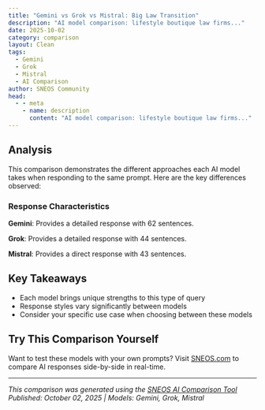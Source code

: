 ```yaml
---
title: "Gemini vs Grok vs Mistral: Big Law Transition"
description: "AI model comparison: lifestyle boutique law firms..."
date: 2025-10-02
category: comparison
layout: Clean
tags:
  - Gemini
  - Grok
  - Mistral
  - AI Comparison
author: SNEOS Community
head:
  - - meta
    - name: description
      content: "AI model comparison: lifestyle boutique law firms..."
---
```


<ChatComparison
  title="Gemini vs Grok vs Mistral: Big Law Transition"
  prompt="lifestyle boutique law firms"
  :responses='{
    "Gemini": "Lifestyle boutique law firms represent a fascinating niche in the legal industry. Here\u0027s a breakdown of what they are, their characteristics, advantages, disadvantages, and what to consider if you\u0027re thinking of joining or starting one:\n\n**What is a Lifestyle Boutique Law Firm?**\n\n*   **Definition:** A lifestyle boutique law firm is a small legal practice (typically with 1-10 attorneys, though the range can vary) that prioritizes the lawyers\u0027 personal lifestyle and work-life balance as much as (or sometimes more than) profitability or rapid growth. They often specialize in a specific area of law.\n*   **Focus:**  The firm\u0027s design and operation center around creating a sustainable, fulfilling, and balanced work environment for its attorneys. This can manifest in various ways:\n    *   **Flexible Hours:**  Allowing attorneys to set their own hours and work remotely.\n    *   **Reduced Billable Hour Requirements:**  Lower expectations than traditional big law firms.\n    *   **Emphasis on Collaboration:**  A supportive and less competitive atmosphere.\n    *   **Focus on a Specific Niche:**  Choosing a practice area that attorneys are passionate about and where they can excel without extreme pressure.\n    *   **Location Independence:**  Sometimes structured to allow attorneys to live in preferred locations and work remotely.\n\n**Key Characteristics:**\n\n*   **Small Size:** A defining characteristic.\n*   **Specialization:** Typically focused on a narrow practice area (e.g., estate planning, family law, real estate, intellectual property, environmental law, etc.). This allows for deeper expertise and more efficient operations.\n*   **Work-Life Balance:**  A core value, with policies and culture designed to support it.\n*   **Autonomy:** Attorneys often have more control over their caseload and client interactions.\n*   **Relationship-Based:**  Strong emphasis on building long-term relationships with clients and colleagues.\n*   **Technologically Savvy:** Often leverage technology to streamline processes and facilitate remote work.\n*   **Client Focus:** Focus on particular types of clients that resonate with the firm\u0027s values.\n\n**Advantages of Joining or Starting a Lifestyle Boutique Law Firm:**\n\n*   **Improved Work-Life Balance:**  More time for family, hobbies, and personal pursuits.\n*   **Reduced Stress:**  Lower pressure and a more supportive work environment.\n*   **Increased Autonomy and Control:**  Greater influence over your work and career path.\n*   **Stronger Client Relationships:**  Opportunity to build meaningful connections with clients.\n*   **Specialized Expertise:**  Develop in-depth knowledge in a specific area of law.\n*   **Entrepreneurial Opportunities:**  If starting your own firm, you have complete control over its direction and culture.\n*   **Location Flexibility:** Potential to live and work where you choose.\n*   **Financial Rewards:**  While potentially lower than big law salaries, can still be substantial, and the lower stress may be worth the trade-off. Starting your own firm can be very lucrative if successful.\n*   **Greater Job Satisfaction:** Feeling more fulfilled in your work.\n\n**Disadvantages of Joining or Starting a Lifestyle Boutique Law Firm:**\n\n*   **Lower Earning Potential:**  Generally, salaries are lower than those at larger, more traditional firms.\n*   **Limited Resources:**  Smaller firms may have fewer resources for marketing, technology, and professional development.\n*   **Administrative Burden:**  Attorneys may need to handle some administrative tasks themselves.\n*   **Slower Career Progression:**  Opportunities for advancement may be limited compared to larger firms.\n*   **Less Prestige:**  May not have the same name recognition or reputation as larger firms (though this is less important to many people).\n*   **Business Development Responsibilities:** If you have ownership/partnership responsibilities, you will be responsible for bringing in new clients.\n*   **Risk of Start-up:**  Starting your own firm is risky.\n\n**Considerations When Starting a Lifestyle Boutique Law Firm:**\n\n*   **Niche Selection:**  Choose a practice area that aligns with your skills, interests, and market demand.\n*   **Business Plan:**  Develop a comprehensive business plan that outlines your goals, target market, financial projections, and marketing strategy.\n*   **Technology Infrastructure:**  Invest in reliable technology to support remote work, client communication, and practice management.\n*   **Marketing and Branding:**  Create a strong brand identity and marketing strategy to attract clients.\n*   **Client Acquisition:**  Develop a strategy for acquiring new clients, such as networking, referrals, and online marketing.\n*   **Financial Management:**  Establish sound financial management practices to ensure the firm\u0027s stability.\n*   **Legal Compliance:**  Adhere to all applicable laws and regulations.\n*   **Risk Tolerance:** Understand the financial risks associated with opening your own business.\n\n**Considerations When Joining a Lifestyle Boutique Law Firm:**\n\n*   **Cultural Fit:**  Ensure that the firm\u0027s culture and values align with your own.\n*   **Financial Stability:**  Assess the firm\u0027s financial health and stability.\n*   **Growth Opportunities:**  Inquire about opportunities for professional development and advancement.\n*   **Clientele:** Understand the types of clients the firm serves.\n*   **Firm\u0027s Reputation:** Research the firm\u0027s reputation and standing in the legal community.\n*   **Salary and Benefits:**  Compare the firm\u0027s compensation package to other opportunities.\n*   **Due Diligence:**  Talk to current and former employees to get a sense of the firm\u0027s culture and work environment.\n\n**Who are Lifestyle Boutique Law Firms a Good Fit For?**\n\n*   **Experienced Attorneys:**  Those with a strong legal background who are looking for more control over their work and a better work-life balance.\n*   **Entrepreneurs:**  Attorneys who are interested in building their own business and creating a unique culture.\n*   **Parents:**  Attorneys who need flexible work arrangements to balance their careers with family responsibilities.\n*   **Individuals with Specific Interests:**  Attorneys who are passionate about a particular area of law and want to focus on that area.\n*   **Those Seeking a More Collaborative Environment:** Attorneys who prefer a supportive and less competitive work environment.\n\n**In summary, lifestyle boutique law firms offer a compelling alternative to traditional legal careers. They prioritize work-life balance, autonomy, and specialized expertise. While they may not offer the same earning potential as larger firms, they can provide a more fulfilling and sustainable career path for attorneys who value personal well-being and control over their work.**\n",
    "Grok": "Lifestyle boutique law firms are a niche category of legal practices that prioritize a balanced work-life dynamic for their attorneys while still delivering high-quality, specialized legal services. Unlike traditional large law firms (often referred to as \u0022Big Law\u0022), which may demand long hours and prioritize billable hours over personal well-being, lifestyle boutique firms focus on creating a more sustainable and flexible work environment. These firms are often smaller in size, allowing for a more personalized approach to both client service and employee satisfaction.\n\n### Key Characteristics of Lifestyle Boutique Law Firms:\n1. **Smaller Size**: These firms typically have fewer attorneys than large corporate firms, allowing for a more collaborative and close-knit culture. This also enables more direct client interaction and less hierarchy.\n   \n2. **Specialized Practice Areas**: Boutique firms often focus on specific areas of law, such as family law, intellectual property, real estate, or entertainment law, rather than offering a broad range of services. This specialization allows them to provide expert-level service in their chosen field.\n\n3. **Work-Life Balance**: A defining feature of lifestyle firms is their emphasis on reasonable working hours, remote work options, or flexible schedules. They aim to reduce burnout and stress by prioritizing employee well-being over maximizing profits or billable hours.\n\n4. **Client-Centric Approach**: Due to their smaller size, boutique firms often build stronger, more personal relationships with clients, focusing on tailored solutions rather than a one-size-fits-all approach.\n\n5. **Lower Overhead**: With fewer employees and often more modest office spaces (or even virtual operations), these firms tend to have lower operating costs. This can translate to more competitive pricing for clients and better compensation structures for attorneys relative to workload.\n\n6. **Cultural Fit**: Lifestyle boutique firms often attract attorneys who value quality of life, personal fulfillment, and a sense of community over high salaries or prestige. These firms may also appeal to clients who prefer a more individualized and approachable legal team.\n\n### Benefits for Attorneys:\n- **Flexibility**: Many lifestyle firms offer remote work, part-time options, or reduced billable hour requirements (e.g., 1,200\u20131,500 hours annually vs. 1,800\u20132,000\u002B at Big Law firms).\n- **Meaningful Work**: Attorneys often have more autonomy and direct involvement in cases, as opposed to being limited to narrow tasks in a large firm.\n- **Better Compensation Relative to Hours**: While salaries may be lower than Big Law, the pay-to-hours ratio is often more favorable due to reduced workloads.\n\n### Benefits for Clients:\n- **Personalized Service**: Clients typically work directly with senior attorneys rather than junior associates, ensuring more experienced representation.\n- **Cost-Effectiveness**: Fees are often lower than at large firms due to reduced overhead and a focus on efficiency.\n- **Niche Expertise**: Clients benefit from highly specialized knowledge in specific legal areas.\n\n### Challenges of Lifestyle Boutique Law Firms:\n- **Limited Resources**: Smaller firms may lack the extensive support staff, technology, or global reach of larger firms, which can be a drawback for complex, multi-jurisdictional cases.\n- **Client Base**: Building and maintaining a steady stream of clients can be challenging without the name recognition or marketing budgets of larger firms.\n- **Growth Constraints**: Scaling the firm while maintaining the \u0022lifestyle\u0022 focus can be difficult, as expansion often requires more structure and resources, potentially eroding the firm\u2019s original ethos.\n\n### Examples and Context:\nLifestyle boutique law firms are often found in urban centers but can also operate virtually or in smaller markets. They might cater to creative industries (e.g., media, arts, or tech startups) or focus on personal legal matters (e.g., estate planning or divorce). For instance, a boutique firm in Los Angeles might specialize in entertainment law with a roster of independent filmmakers, offering flexible hours to attorneys who are also pursuing creative passions.\n\n### How to Identify or Choose a Lifestyle Boutique Firm:\n- **For Attorneys**: Look for firms that advertise reasonable billable hour targets, flexible work policies, or a strong emphasis on culture and mentorship. Networking with current employees or reviewing firm websites for mission statements can provide insight.\n- **For Clients**: Research firms with a strong reputation in a specific practice area, read client reviews, and consider whether a smaller, more personal team aligns with your needs over a larger, more impersonal firm.\n\nIn summary, lifestyle boutique law firms offer an alternative to the traditional high-pressure legal environment, appealing to both attorneys seeking balance and clients desiring personalized service. They represent a growing trend in the legal industry as professionals and clients alike prioritize quality of life and meaningful engagement over sheer scale or prestige.",
    "Mistral": "Lifestyle boutique law firms are a unique segment within the legal industry that prioritize work-life balance, flexibility, and a more relaxed work environment compared to traditional large law firms. These firms often cater to niche markets or specialized areas of law, allowing them to offer personalized and high-quality legal services. Here are some key characteristics and benefits of lifestyle boutique law firms:\n\n### Characteristics:\n1. **Specialized Practice Areas**: These firms typically focus on specific areas of law, such as intellectual property, family law, employment law, or environmental law. This specialization allows them to provide deep expertise and tailored solutions to their clients.\n\n2. **Smaller Size**: Lifestyle boutique firms are generally smaller in size, which fosters a more intimate and collaborative work environment. This can lead to closer relationships between attorneys and clients.\n\n3. **Flexible Work Arrangements**: These firms often offer flexible work hours, remote work options, and part-time positions. This flexibility is particularly appealing to attorneys who value work-life balance.\n\n4. **Client-Centric Approach**: With a smaller client base, boutique firms can provide more personalized attention and build stronger client relationships. This can lead to higher client satisfaction and loyalty.\n\n5. **Innovative Billing Models**: Some lifestyle boutique firms adopt alternative billing models, such as flat fees or subscription-based services, which can be more attractive to clients compared to traditional hourly billing.\n\n6. **Technology-Driven**: These firms often leverage technology to streamline operations, improve efficiency, and enhance client service. This can include the use of cloud-based software, virtual meetings, and digital document management.\n\n### Benefits:\n1. **Work-Life Balance**: Attorneys in lifestyle boutique firms often enjoy a better work-life balance, which can reduce stress and burnout. This is particularly appealing to lawyers with families or other personal commitments.\n\n2. **Professional Growth**: The smaller size and specialized focus of these firms can provide attorneys with more opportunities for professional growth and development. Younger attorneys may have more direct client interaction and responsibility earlier in their careers.\n\n3. **Collaborative Environment**: The close-knit nature of boutique firms can foster a more collaborative and supportive work environment. This can lead to better teamwork and a more positive workplace culture.\n\n4. **Client Satisfaction**: The personalized attention and specialized expertise offered by boutique firms can result in higher client satisfaction and stronger client relationships.\n\n5. **Innovation and Adaptability**: Smaller firms are often more agile and can quickly adapt to changes in the legal landscape or client needs. This adaptability can be a competitive advantage in a rapidly evolving market.\n\n### Challenges:\n1. **Resource Limitations**: Smaller firms may have fewer resources, such as financial capital, administrative support, and specialized expertise, compared to larger firms.\n\n2. **Client Acquisition**: Building a client base can be more challenging for boutique firms, especially in competitive markets. Effective marketing and networking are crucial for success.\n\n3. **Scalability**: Growing a boutique firm while maintaining its lifestyle-friendly culture can be challenging. Firms need to carefully manage growth to avoid compromising their core values.\n\n### Conclusion:\nLifestyle boutique law firms offer a compelling alternative to traditional large law firms, particularly for attorneys seeking a better work-life balance and a more personalized work environment. While they face unique challenges, their specialized focus, flexible work arrangements, and client-centric approach can provide significant benefits for both attorneys and clients."
  }'
  published-date="01:24"
/>

## Analysis

This comparison demonstrates the different approaches each AI model takes when responding to the same prompt. Here are the key differences observed:

### Response Characteristics

**Gemini**: Provides a detailed response with 62 sentences. 

**Grok**: Provides a detailed response with 44 sentences. 

**Mistral**: Provides a direct response with 43 sentences. 

## Key Takeaways

- Each model brings unique strengths to this type of query
- Response styles vary significantly between models
- Consider your specific use case when choosing between these models

## Try This Comparison Yourself

Want to test these models with your own prompts? Visit [SNEOS.com](https://sneos.com) to compare AI responses side-by-side in real-time.

---

*This comparison was generated using the [SNEOS AI Comparison Tool](https://sneos.com)*
*Published: October 02, 2025 | Models: Gemini, Grok, Mistral*

